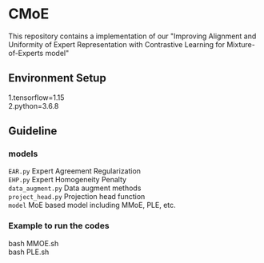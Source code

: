# CMoE
This repository contains a implementation of our "Improving Alignment and Uniformity of Expert Representation with Contrastive Learning for Mixture-of-Experts model" 

## Environment Setup
1.tensorflow=1.15  
2.python=3.6.8

## Guideline

### models
```EAR.py``` Expert Agreement Regularization  
```EHP.py``` Expert Homogeneity Penalty  
```data_augment.py``` Data augment methods  
```project_head.py``` Projection head function  
```model``` MoE based model including MMoE, PLE, etc.  

### Example to run the codes
bash MMOE.sh \
bash PLE.sh

